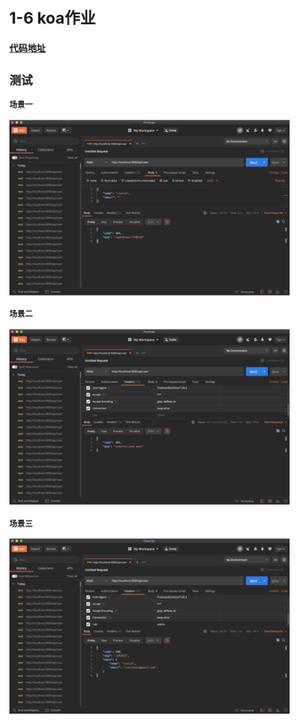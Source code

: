 # 1-6 koa作业

### [代码地址](https://github.com/vietchsai/daqianduan/blob/master/5-1-6koa/index.js)

## 测试

#### 场景一
![img](./work1.png)
#### 场景二
![img](./work2.png)
#### 场景三
![img](./work3.png)

